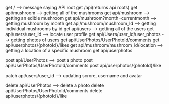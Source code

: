 get / --> message saying API root
get /api(returns api roots)
get api/mushroom --> getting all of the mushrooms
get api/mushroom --> getting an edible mushroom
get api/mushroom?month=currentmonth --> getting mushroom by month
get api/mushroom/mushroom_Id --> getting individual mushrooms by id
get api/users --> getting all of the users
get api/users/user_Id --> locate user profile
get api/Users/user_id/user_photos --> getting photos of users
get api/UserPhotos/UserPhotoId/comments
get api/userphotos/{photoId}/likes
get api/mushroom/mushroom_id/location --> getting a location of a specific mushroom
get api/userphotos

post api/UserPhotos --> post a photo
post api/UserPhotos/UserPhotoId/comments
post api/userphotos/{photoId}/like

patch api/users/user_id --> updating scrore, username and avatar

delete api/UserPhotos --> delete a photo
delete api/UserPhotos/UserPhotoId/comments
delete api/userphotos/{photoId}/like
